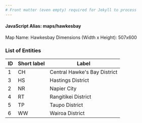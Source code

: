 ```yaml
---
# Front matter (even empty) required for Jekyll to process
---
```


#### JavaScript Alias: maps/hawkesbay

Map Name: Hawkesbay
Dimensions (Width x Height): 507x600





### List of Entities

ID | Short label | Label
---|---|---|
1|CH|Central Hawke's Bay District
3|HS|Hastings District
2|NR|Napier City
4|RT|Rangitikei District
5|TP|Taupo District
6|WW|Wairoa District


